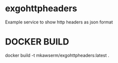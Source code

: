 # exgohttpheaders
Example service to show http headers as json format



# DOCKER BUILD

docker build -t mkawserm/exgohttpheaders:latest .
